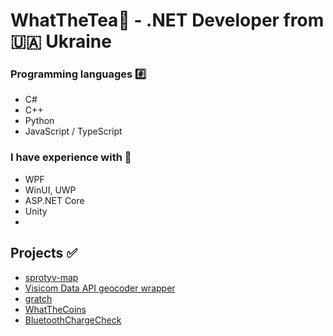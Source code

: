 # WhatTheTea🍵 - .NET Developer from 🇺🇦 Ukraine

### Programming languages #️⃣
- C#
- C++
- Python
- JavaScript / TypeScript

### I have experience with 🎯
- WPF
- WinUI, UWP
- ASP.NET Core
- Unity
- 
## Projects ✅
- [sprotyv-map](https://github.com/WhatTheTea/sprotyvmap)
- [Visicom Data API geocoder wrapper](https://github.com/WhatTheTea/Visicom.DataApi.Geocoder)
- [gratch](https://github.com/WhatTheTea/gratch)
- [WhatTheCoins](https://github.com/WhatTheTea/WhatTheCoins)
- [BluetoothChargeCheck](https://github.com/WhatTheTea/DCT.TraineeTasks.BluetoothChargeCheck)
